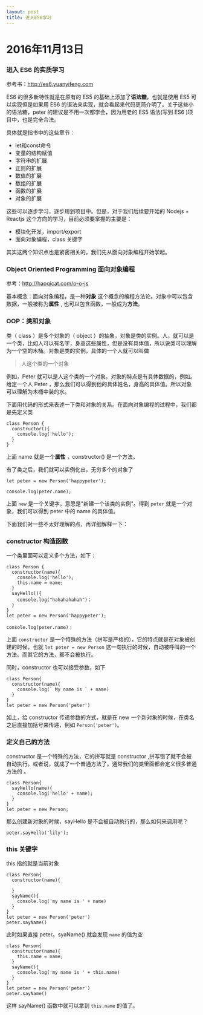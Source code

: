 ```yaml
---
layout: post
title: 进入ES6学习
---
```


# 2016年11月13日

### 进入 ES6 的实质学习

参考书：http://es6.yuanyifeng.com

ES6 的很多新特性就是在原有的 ES5 的基础上添加了**语法糖**，也就是使用 ES5 可以实现但是如果用 ES6 的语法来实现，就会看起来代码更简介明了。关于这些小的语法糖，peter 的建议是不用一次都学会，因为用老的 ES5 语法(写到 ES6 )项目中，也是完全合法。

具体就是指书中的这些章节：

- let和const命令
- 变量的结构赋值
- 字符串的扩展
- 正则的扩展
- 数值的扩展
- 数组的扩展
- 函数的扩展
- 对象的扩展

这些可以逐步学习，逐步用到项目中。但是，对于我们后续要开始的 Nodejs + Reactjs 这个方向的学习，目前必须要掌握的主要是：

- 模块化开发，import/export
- 面向对象编程，class 关键字

其实这两个知识点也是紧密相关的，我们先从面向对象编程开始学起。

### Object Oriented Programming 面向对象编程

参考：http://haoqicat.com/o-o-js

基本概念：面向对象编程，是一种**对象** 这个概念的编程方法论。对象中可以包含数据，一般被称为**属性** , 也可以包含函数，一般成为**方法**。

### OOP：类和对象

类（ class ）是多个对象的（ object ）的抽象，对象是类的实例。人，就可以是一个类，比如人可以有名字，身高这些属性，但是没有具体值，所以说类可以理解为一个空的木桶。对象是类的实例，具体的一个人就可以叫做

>人这个类的一个对象

例如，Peter 就可以是人这个类的一个对象。对象的特点是有具体数据的，例如。给定一个人 Peter ，那么我们可以得到他的具体姓名，身高的具体值。所以对象可以理解为木桶中装的水。

下面用代码的形式来表述一下类和对象的关系。在面向对象编程的过程中，我们都是先定义类

```
class Person {
  constructor(){
    console.log('hello');
  }
}
```

上面 name 就是一个**属性** ，constructor() 是一个方法。

有了类之后，我们就可以实例化出，无穷多个的对象了

```
let peter = new Person('happypeter');

console.log(peter.name);
```

上面 `new` 是一个关键字，意思是"新建一个该类的实例"。得到 `peter` 就是一个对象，我们可以得到 peter 中的 name 的具体值。

下面我们对一些不太好理解的点，再详细解释一下：

### constructor 构造函数

一个类里面可以定义多个方法，如下：

```
class Person {
  constructor(name){
    console.log('hello');
    this.name = name;
  }
  sayHello(){
    console.log("hahahahahah")；
  }
}
let peter = new Person('happypeter');

console.log(peter.name)；
```

上面 `constructor` 是一个特殊的方法（拼写是严格的），它的特点就是在对象被创建的时候，也就 `let peter = new Person` 这一句执行的时候，自动被呼叫的一个方法。而其它的方法，都不会被执行。

同时，constructor 也可以接受参数，如下

```
class Person{
  constructor(name){
    console.log(` My name is ` + name)
  }
}
let peter = new Person('peter')
```

如上，给 constructor 传递参数的方式，就是在 new 一个新对象的时候，在类名之后直接加括号来传递，例如 `Person('peter')`。

### 定义自己的方法

constructor 是一个特殊的方法，它的拼写就是 constructor ,拼写错了就不会被自动执行。或者说，就成了一个普通方法了。通常我们的类里面都会定义很多普通方法的 。

```
class Person{
  sayHello(name){
    console.log('hello' + name);
  }
}
let peter = new Person;
```

那么创建新对象的时候，sayHello 是不会被自动执行的，那么如何来调用呢？

```
peter.sayHello('lily');
```

### this 关键字

this 指的就是当前对象

```
class Person{
  constructor(name){

  }
  sayName(){
    console.log('my name is ' + name)
  }
}
let peter = new Person('peter')
peter.sayName()
```

此时如果直接 peter。syaName() 就会发现 `name` 的值为空

```
class Person{
  constructor(name){
    this.name = name;
  }
  sayName(){
    console.log('my name is ' + this.name)
  }
}
let peter = new Person('peter')
peter.sayName()
```

这样 sayName() 函数中就可以拿到 `this.name` 的值了。
